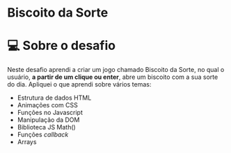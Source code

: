 # Biscoito da Sorte

# 💻 Sobre o desafio

Neste desafio aprendi a criar um jogo chamado Biscoito da Sorte, no qual o usuário, **a partir de um clique ou enter**, abre um biscoito com a sua sorte do dia. 
Apliquei o que aprendi sobre vários temas:

- Estrutura de dados HTML
- Animações com CSS
- Funções no Javascript
- Manipulação da DOM
- Biblioteca JS Math()
- Funções *callback*
- Arrays
